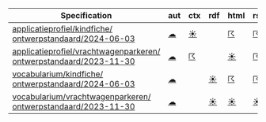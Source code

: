 | Specification | aut | ctx | rdf | html | rspc | shcl | web | uml | mrg | trns | meta | stake |
| --- | --- | --- | --- | --- | --- | --- | --- | --- | --- | --- | --- | --- |
| [applicatieprofiel/kindfiche/ ontwerpstandaard/2024-06-03](/report4/doc/doc/applicatieprofiel/kindfiche/ontwerpstandaard/2024-06-03) | [&#9729;](/report4/doc/applicatieprofiel/kindfiche/ontwerpstandaard/2024-06-03/autotranslate.report)| [&#9728;](/report4/doc/applicatieprofiel/kindfiche/ontwerpstandaard/2024-06-03/generator-jsonld-context.report)| | [&#9736;](/report4/doc/applicatieprofiel/kindfiche/ontwerpstandaard/2024-06-03/generator-html.report)| [&#9736;](/report4/doc/applicatieprofiel/kindfiche/ontwerpstandaard/2024-06-03/generator-respec.report)| [&#9736;](/report4/doc/applicatieprofiel/kindfiche/ontwerpstandaard/2024-06-03/generator-shacl.report)| [&#9736;](/report4/doc/applicatieprofiel/kindfiche/ontwerpstandaard/2024-06-03/generator-webuniversum-json.report)| [&#9729;](/report4/doc/applicatieprofiel/kindfiche/ontwerpstandaard/2024-06-03/oslo-converter-ea.report)| [&#9729;](/report4/doc/applicatieprofiel/kindfiche/ontwerpstandaard/2024-06-03/merge.report)| [&#9729;](/report4/doc/applicatieprofiel/kindfiche/ontwerpstandaard/2024-06-03/translate.report)| [&#9729;](/report4/doc/applicatieprofiel/kindfiche/ontwerpstandaard/2024-06-03/metadata.report)| [&#9728;](/report4/doc/applicatieprofiel/kindfiche/ontwerpstandaard/2024-06-03/oslo-stakeholders-converter.report)|
| [applicatieprofiel/vrachtwagenparkeren/ ontwerpstandaard/2023-11-30](/report4/doc/doc/applicatieprofiel/vrachtwagenparkeren/ontwerpstandaard/2023-11-30) | [&#9729;](/report4/doc/applicatieprofiel/vrachtwagenparkeren/ontwerpstandaard/2023-11-30/autotranslate.report)| [&#9736;](/report4/doc/applicatieprofiel/vrachtwagenparkeren/ontwerpstandaard/2023-11-30/generator-jsonld-context.report)| | [&#9728;](/report4/doc/applicatieprofiel/vrachtwagenparkeren/ontwerpstandaard/2023-11-30/generator-html.report)| [&#9736;](/report4/doc/applicatieprofiel/vrachtwagenparkeren/ontwerpstandaard/2023-11-30/generator-respec.report)| [&#9736;](/report4/doc/applicatieprofiel/vrachtwagenparkeren/ontwerpstandaard/2023-11-30/generator-shacl.report)| [&#9728;](/report4/doc/applicatieprofiel/vrachtwagenparkeren/ontwerpstandaard/2023-11-30/generator-webuniversum-json.report)| [&#9729;](/report4/doc/applicatieprofiel/vrachtwagenparkeren/ontwerpstandaard/2023-11-30/oslo-converter-ea.report)| [&#9729;](/report4/doc/applicatieprofiel/vrachtwagenparkeren/ontwerpstandaard/2023-11-30/merge.report)| [&#9729;](/report4/doc/applicatieprofiel/vrachtwagenparkeren/ontwerpstandaard/2023-11-30/translate.report)| [&#9729;](/report4/doc/applicatieprofiel/vrachtwagenparkeren/ontwerpstandaard/2023-11-30/metadata.report)| [&#9728;](/report4/doc/applicatieprofiel/vrachtwagenparkeren/ontwerpstandaard/2023-11-30/oslo-stakeholders-converter.report)|
| [vocabularium/kindfiche/ ontwerpstandaard/2024-06-03](/report4/doc/doc/vocabularium/kindfiche/ontwerpstandaard/2024-06-03) | [&#9729;](/report4/doc/vocabularium/kindfiche/ontwerpstandaard/2024-06-03/autotranslate.report)| | [&#9728;](/report4/doc/vocabularium/kindfiche/ontwerpstandaard/2024-06-03/generator-rdf.report)| [&#9736;](/report4/doc/vocabularium/kindfiche/ontwerpstandaard/2024-06-03/generator-html.report)| [&#9736;](/report4/doc/vocabularium/kindfiche/ontwerpstandaard/2024-06-03/generator-respec.report)| | [&#9736;](/report4/doc/vocabularium/kindfiche/ontwerpstandaard/2024-06-03/generator-webuniversum-json.report)| [&#9729;](/report4/doc/vocabularium/kindfiche/ontwerpstandaard/2024-06-03/oslo-converter-ea.report)| [&#9729;](/report4/doc/vocabularium/kindfiche/ontwerpstandaard/2024-06-03/merge.report)| [&#9729;](/report4/doc/vocabularium/kindfiche/ontwerpstandaard/2024-06-03/translate.report)| [&#9729;](/report4/doc/vocabularium/kindfiche/ontwerpstandaard/2024-06-03/metadata.report)| [&#9728;](/report4/doc/vocabularium/kindfiche/ontwerpstandaard/2024-06-03/oslo-stakeholders-converter.report)|
| [vocabularium/vrachtwagenparkeren/ ontwerpstandaard/2023-11-30](/report4/doc/doc/vocabularium/vrachtwagenparkeren/ontwerpstandaard/2023-11-30) | [&#9729;](/report4/doc/vocabularium/vrachtwagenparkeren/ontwerpstandaard/2023-11-30/autotranslate.report)| | [&#9728;](/report4/doc/vocabularium/vrachtwagenparkeren/ontwerpstandaard/2023-11-30/generator-rdf.report)| [&#9728;](/report4/doc/vocabularium/vrachtwagenparkeren/ontwerpstandaard/2023-11-30/generator-html.report)| [&#9728;](/report4/doc/vocabularium/vrachtwagenparkeren/ontwerpstandaard/2023-11-30/generator-respec.report)| | [&#9728;](/report4/doc/vocabularium/vrachtwagenparkeren/ontwerpstandaard/2023-11-30/generator-webuniversum-json.report)| [&#9729;](/report4/doc/vocabularium/vrachtwagenparkeren/ontwerpstandaard/2023-11-30/oslo-converter-ea.report)| [&#9729;](/report4/doc/vocabularium/vrachtwagenparkeren/ontwerpstandaard/2023-11-30/merge.report)| [&#9729;](/report4/doc/vocabularium/vrachtwagenparkeren/ontwerpstandaard/2023-11-30/translate.report)| [&#9729;](/report4/doc/vocabularium/vrachtwagenparkeren/ontwerpstandaard/2023-11-30/metadata.report)| [&#9728;](/report4/doc/vocabularium/vrachtwagenparkeren/ontwerpstandaard/2023-11-30/oslo-stakeholders-converter.report)|
